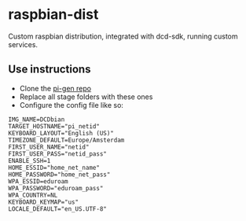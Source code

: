 # raspbian-dist
Custom raspbian distribution, integrated with dcd-sdk, running custom services. 

## Use instructions

* Clone the [pi-gen repo](https://github.com/RPi-Distro/pi-gen)
* Replace all stage folders with these ones
* Configure the config file like so:
```
IMG_NAME=DCDbian
TARGET_HOSTNAME="pi_netid"
KEYBOARD_LAYOUT="English (US)"
TIMEZONE_DEFAULT=Europe/Amsterdam
FIRST_USER_NAME="netid"
FIRST_USER_PASS="netid_pass"
ENABLE_SSH=1
HOME_ESSID="home_net_name"
HOME_PASSWORD="home_net_pass"
WPA_ESSID=eduroam
WPA_PASSWORD="eduroam_pass"
WPA_COUNTRY=NL
KEYBOARD_KEYMAP="us"
LOCALE_DEFAULT="en_US.UTF-8"

```
